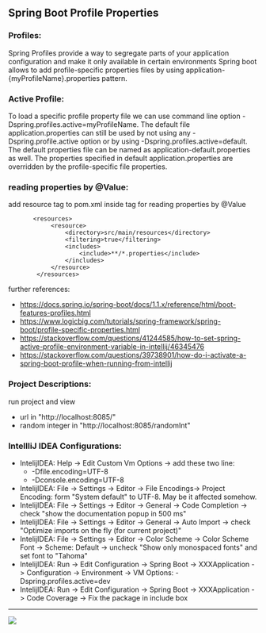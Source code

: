 ## Spring Boot Profile Properties

### Profiles:
Spring Profiles provide a way to segregate parts of your application configuration and make it only available in certain environments
Spring boot allows to add profile-specific properties files by using application-{myProfileName}.properties pattern.

### Active Profile:
To load a specific profile property file we can use command line option -Dspring.profiles.active=myProfileName.
The default file application.properties can still be used by not using any -Dspring.profile.active option or by using -Dspring.profiles.active=default. The default properties file can be named as application-default.properties as well.
The properties specified in default application.properties are overridden by the profile-specific file properties.

### reading properties by @Value:
add resource tag to pom.xml inside <build> tag for reading properties by @Value
```
       <resources>
            <resource>
                <directory>src/main/resources</directory>
                <filtering>true</filtering>
                <includes>
                    <include>**/*.properties</include>
                </includes>
            </resource>
        </resources>
```

further references:     
- https://docs.spring.io/spring-boot/docs/1.1.x/reference/html/boot-features-profiles.html
- https://www.logicbig.com/tutorials/spring-framework/spring-boot/profile-specific-properties.html
- https://stackoverflow.com/questions/41244585/how-to-set-spring-active-profile-environment-variable-in-intellij/46345476
- https://stackoverflow.com/questions/39738901/how-do-i-activate-a-spring-boot-profile-when-running-from-intellij


### Project Descriptions:
run project and view 
- url in "http://localhost:8085/" 
- random integer in "http://localhost:8085/randomInt" 

### IntellliJ IDEA Configurations:
- IntelijIDEA: Help -> Edit Custom Vm Options -> add these two line:
    - -Dfile.encoding=UTF-8
    - -Dconsole.encoding=UTF-8
- IntelijIDEA: File -> Settings -> Editor -> File Encodings-> Project Encoding: form "System default" to UTF-8. May be it affected somehow.
- IntelijIDEA: File -> Settings -> Editor -> General -> Code Completion -> check "show the documentation popup in 500 ms"
- IntelijIDEA: File -> Settings -> Editor -> General -> Auto Import -> check "Optimize imports on the fly (for current project)"
- IntelijIDEA: File -> Settings -> Editor -> Color Scheme -> Color Scheme Font -> Scheme: Default -> uncheck "Show only monospaced fonts" and set font to "Tahoma"
- IntelijIDEA: Run -> Edit Configuration -> Spring Boot -> XXXApplication -> Configuration -> Environment -> VM Options: -Dspring.profiles.active=dev
- IntelijIDEA: Run -> Edit Configuration -> Spring Boot -> XXXApplication -> Code Coverage -> Fix the package in include box

<hr/>
<a href="mailto:eng.motahari@gmail.com?"><img src="https://img.shields.io/badge/gmail-%23DD0031.svg?&style=for-the-badge&logo=gmail&logoColor=white"/></a>

